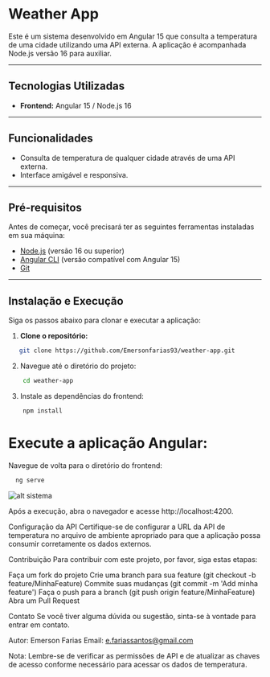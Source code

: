 # Weather App

Este é um sistema desenvolvido em Angular 15 que consulta a temperatura de uma cidade utilizando uma API externa. A aplicação é acompanhada Node.js versão 16 para auxiliar.

---

## Tecnologias Utilizadas

- **Frontend:** Angular 15 / Node.js 16
---

## Funcionalidades

- Consulta de temperatura de qualquer cidade através de uma API externa.
- Interface amigável e responsiva.

---

## Pré-requisitos

Antes de começar, você precisará ter as seguintes ferramentas instaladas em sua máquina:

- [Node.js](https://nodejs.org/en/) (versão 16 ou superior)
- [Angular CLI](https://angular.io/cli) (versão compatível com Angular 15)
- [Git](https://git-scm.com/)

---

## Instalação e Execução

Siga os passos abaixo para clonar e executar a aplicação:

1. **Clone o repositório:**
```bash
   git clone https://github.com/Emersonfarias93/weather-app.git
```

2. Navegue até o diretório do projeto:
```bash
    cd weather-app
```

3. Instale as dependências do frontend:
```bash
    npm install
```

# Execute a aplicação Angular:

Navegue de volta para o diretório do frontend:
```bash
  ng serve
```

![alt sistema](image.png)

Após a execução, abra o navegador e acesse http://localhost:4200.


Configuração da API
Certifique-se de configurar a URL da API de temperatura no arquivo de ambiente apropriado para que a aplicação possa consumir corretamente os dados externos.

Contribuição
Para contribuir com este projeto, por favor, siga estas etapas:

Faça um fork do projeto
Crie uma branch para sua feature (git checkout -b feature/MinhaFeature)
Commite suas mudanças (git commit -m 'Add minha feature')
Faça o push para a branch (git push origin feature/MinhaFeature)
Abra um Pull Request

Contato
Se você tiver alguma dúvida ou sugestão, sinta-se à vontade para entrar em contato.

Autor: Emerson Farias
Email: e.fariassantos@gmail.com

Nota: Lembre-se de verificar as permissões de API e de atualizar as chaves de acesso conforme necessário para acessar os dados de temperatura.